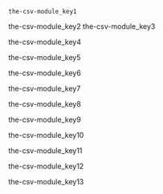 ```ngMeta
the-csv-module_key1
```

the-csv-module_key2
the-csv-module_key3



the-csv-module_key4


the-csv-module_key5


the-csv-module_key6


the-csv-module_key7


the-csv-module_key8


the-csv-module_key9


the-csv-module_key10


the-csv-module_key11


the-csv-module_key12


the-csv-module_key13
